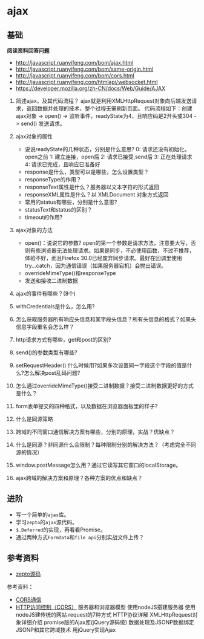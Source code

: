 # ajax

## 基础

**阅读资料回答问题**
- http://javascript.ruanyifeng.com/bom/ajax.html
- http://javascript.ruanyifeng.com/bom/same-origin.html
- http://javascript.ruanyifeng.com/bom/cors.html
- http://javascript.ruanyifeng.com/htmlapi/websocket.html
- https://developer.mozilla.org/zh-CN/docs/Web/Guide/AJAX

1. 简述ajax，及其代码流程？
ajax就是利用XMLHttpRequest对象向后端发送请求，返回数据并处理的技术，整个过程无需刷新页面。
代码流程如下：创建ajax对象 -> open() -> 监听事件，readyState为4，且响应码是2开头或304 -> send() 发送请求。

2. ajax对象的属性
    - 说说readyState的几种状态，分别是什么意思?
    0: 请求还没有初始化，open之前
    1: 建立连接，open后
    2: 请求已接受,send后
    3: 正在处理请求
    4: 请求已完成，且响应已准备好
    - response是什么，类型可以是哪些，怎么设置类型？
    - responseType的作用？
    - responseText属性是什么？服务器以文本字符的形式返回
    - responseXML属性是什么？以 XMLDocument 对象方式返回
    - 常用的status有哪些，分别是什么意思?
    - statusText和status的区别？
    - timeout的作用?
3. ajax对象的方法
    - open()：说说它的参数?
    open的第一个参数是请求方法，注意要大写，否则有些浏览器无法处理请求。如果是同步，不必使用函数，不过不推荐，体验不好，而且Firefox 30.0已经废弃同步请求。最好在回调里使用try...catch，因为通信错误（如果服务器宕机）会抛出错误。
    - overrideMimeType()和responseType
    - 发送和接收二进制数据
4. ajax的事件有哪些？(8个)
5. withCredentials是什么，怎么用?
6. 怎么获取服务器所有响应头信息和某字段头信息？所有头信息的格式？如果头信息字段重名会怎么样？
7. http请求方式有哪些，get和post的区别?
8. send()的参数类型有哪些?
9. setRequestHeader() 什么时候用?如果多次设置同一字段这个字段的值是什么?怎么解决post乱码问题?
10. 怎么通过overrideMimeType()接受二进制数据？接受二进制数据更好的方式是什么？
11. form表单提交的四种格式，以及数据在浏览器面板里的样子?
12. 什么是同源策略
13. 跨域的不同窗口通信解决方案有哪些，分别的原理，实战？优缺点？
14. 什么是同源？非同源什么会限制？每种限制分别的解决方法？（考虑完全不同源的情况）
15. window.postMessage怎么用？通过它读写其它窗口的localStorage。
16. ajax跨域的解决方案和原理？各种方案的优点和缺点？

## 进阶

- 写一个简单的`ajax`库。
- 学习`zepto`的`ajax`源代码。
- `$.Deferred`的实现，再看看Promise。
- 通过两种方式`FormData`和`file api`分别实战文件上传？

## 参考资料

- [zepto源码](https://github.com/madrobby/zepto)
    

参考资料：
- [CORS通信](http://javascript.ruanyifeng.com/bom/cors.html)
- [HTTP访问控制（CORS）](https://developer.mozilla.org/zh-CN/docs/Web/HTTP/Access_control_CORS#)
服务器和浏览器模型
使用nodeJS搭建服务器
使用nodeJS建传统的网站
request的7种方式
HTTP协议详解
XMLHttpRequest对象详细介绍
promise版的Ajax库(jQuery源码级)
数据处理及JSONP数据绑定
JSONP和其它跨域技术
用jQuery实现Ajax